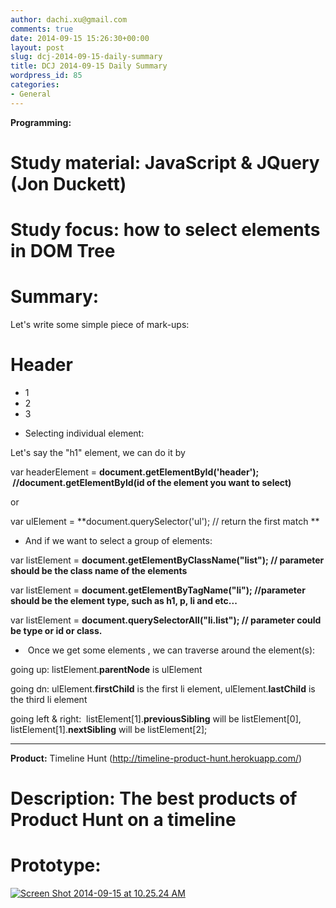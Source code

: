 ```yaml
---
author: dachi.xu@gmail.com
comments: true
date: 2014-09-15 15:26:30+00:00
layout: post
slug: dcj-2014-09-15-daily-summary
title: DCJ 2014-09-15 Daily Summary
wordpress_id: 85
categories:
- General
---
```


**Programming:**

# Study material: JavaScript & JQuery (Jon Duckett)

# Study focus: how to select elements in DOM Tree

# Summary:

Let's write some simple piece of mark-ups:

<html>
<head></head>
<body>
<h1 id=“header”>Header</h1>
<ul>
<li id=“1” class=“list">1</li>
<li id=“2” class=“list”>2</li>
<li id=“3” class=“list”>3</li>
</ul>
</body>
</html>



	
  * Selecting individual element:


Let's say the "h1" element, we can do it by

var headerElement = **document.getElementById('header');  //document.getElementById(id of the element you want to select)**

or

var ulElement = **document.querySelector('ul'); // return the first match **



	
  * And if we want to select a group of elements:


var listElement = **document.getElementByClassName("list"); // parameter should be the class name of the elements**

var listElement = **document.getElementByTagName("li"); //parameter should be the element type, such as h1, p, li and etc...**

var listElement = **document.querySelectorAll("li.list"); // parameter could be type or id or class.**



	
  *  Once we get some elements , we can traverse around the element(s):


going up: listElement.**parentNode** is ulElement

going dn: ulElement.**firstChild** is the first li element, ulElement.**lastChild** is the third li element

going left & right:  listElement[1].**previousSibling** will be listElement[0], listElement[1].**nextSibling** will be listElement[2];





* * *



**Product:** Timeline Hunt (http://timeline-product-hunt.herokuapp.com/)

# Description: The best products of Product Hunt on a timeline

# Prototype:

[![Screen Shot 2014-09-15 at 10.25.24 AM](http://dachicj.com/wp-content/uploads/2014/09/Screen-Shot-2014-09-15-at-10.25.24-AM-300x194.png)](http://dachicj.com/wp-content/uploads/2014/09/Screen-Shot-2014-09-15-at-10.25.24-AM.png)


